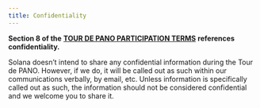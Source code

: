 ```yaml
---
title: Confidentiality
---
```


**Section 8 of the** [**TOUR DE PANO PARTICIPATION TERMS**](https://drive.google.com/file/d/15ueLG6VJoQ5Hx4rnpjFeuL3pG5DbrBbE/view) **references confidentiality.**

Solana doesn’t intend to share any confidential information during the Tour de PANO. However, if we do, it will be called out as such within our communications verbally, by email, etc. Unless information is specifically called out as such, the information should not be considered confidential and we welcome you to share it.
